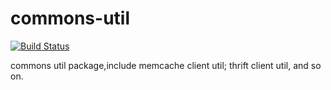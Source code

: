 # commons-util
[![Build Status](https://travis-ci.org/zhoucl/commons-util.svg?branch=master)](https://travis-ci.org/zhoucl/commons-util)

commons util package,include memcache client util; thrift client util, and so on.

